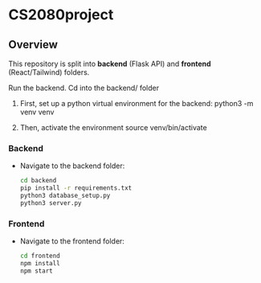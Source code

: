 
# CS2080project
## Overview
This repository is split into **backend** (Flask API) and **frontend** (React/Tailwind) folders.

Run the backend. Cd into the backend/ folder
1. First, set up a python virtual environment for the backend:
python3 -m venv venv

2. Then, activate the environment
source venv/bin/activate

### Backend
- Navigate to the backend folder:
  ```bash
  cd backend
  pip install -r requirements.txt
  python3 database_setup.py
  python3 server.py
  ```

### Frontend
- Navigate to the frontend folder:
  ```bash
  cd frontend
  npm install
  npm start
  ```